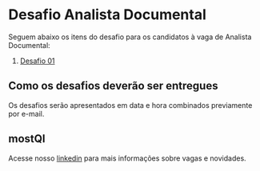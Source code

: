 # Desafio Analista Documental

Seguem abaixo os itens do desafio para os candidatos à vaga de Analista Documental:

1. [Desafio 01](desafio-01/README.md)

## Como os desafios deverão ser entregues

Os desafios serão apresentados em data e hora combinados previamente por e-mail.

## mostQI

Acesse nosso [linkedin](https://www.linkedin.com/company/mobile-solution-technology/posts/?feedView=all) para mais informações sobre vagas e novidades.

